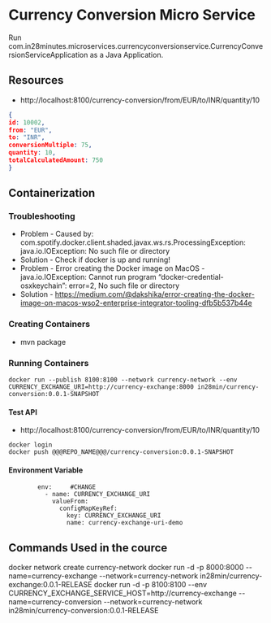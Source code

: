# Currency Conversion Micro Service
Run com.in28minutes.microservices.currencyconversionservice.CurrencyConversionServiceApplication as a Java Application.

## Resources

- http://localhost:8100/currency-conversion/from/EUR/to/INR/quantity/10

```json
{
id: 10002,
from: "EUR",
to: "INR",
conversionMultiple: 75,
quantity: 10,
totalCalculatedAmount: 750
}
```

## Containerization

### Troubleshooting

- Problem - Caused by: com.spotify.docker.client.shaded.javax.ws.rs.ProcessingException: java.io.IOException: No such file or directory
- Solution - Check if docker is up and running!
- Problem - Error creating the Docker image on MacOS - java.io.IOException: Cannot run program “docker-credential-osxkeychain”: error=2, No such file or directory
- Solution - https://medium.com/@dakshika/error-creating-the-docker-image-on-macos-wso2-enterprise-integrator-tooling-dfb5b537b44e

### Creating Containers

- mvn package

### Running Containers

```
docker run --publish 8100:8100 --network currency-network --env CURRENCY_EXCHANGE_URI=http://currency-exchange:8000 in28min/currency-conversion:0.0.1-SNAPSHOT
```

#### Test API 
- http://localhost:8100/currency-conversion/from/EUR/to/INR/quantity/10

```
docker login
docker push @@@REPO_NAME@@@/currency-conversion:0.0.1-SNAPSHOT
```

#### Environment Variable

```
        env:     #CHANGE
          - name: CURRENCY_EXCHANGE_URI
            valueFrom:
              configMapKeyRef:
                key: CURRENCY_EXCHANGE_URI
                name: currency-exchange-uri-demo
```


## #############################
## Commands Used in the cource
docker network create currency-network
docker run -d -p 8000:8000 --name=currency-exchange --network=currency-network in28min/currency-exchange:0.0.1-RELEASE
docker run -d -p 8100:8100 --env CURRENCY_EXCHANGE_SERVICE_HOST=http://currency-exchange --name=currency-conversion --network=currency-network in28min/currency-conversion:0.0.1-RELEASE